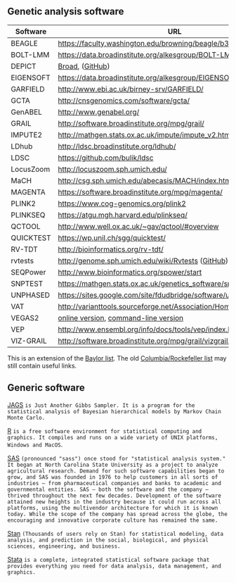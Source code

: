 ## Genetic analysis software

Software | URL
---------|-------------------------------------------------------
BEAGLE | https://faculty.washington.edu/browning/beagle/b3.html
BOLT-LMM | https://data.broadinstitute.org/alkesgroup/BOLT-LMM/
DEPICT | [Broad](https://data.broadinstitute.org/mpg/depict/), ([GitHub](https://github.com/perslab/depict))
EIGENSOFT| https://data.broadinstitute.org/alkesgroup/EIGENSOFT/
GARFIELD | http://www.ebi.ac.uk/birney-srv/GARFIELD/
GCTA | http://cnsgenomics.com/software/gcta/
GenABEL | http://www.genabel.org/
GRAIL | http://software.broadinstitute.org/mpg/grail/
IMPUTE2 | http://mathgen.stats.ox.ac.uk/impute/impute_v2.html
LDhub | http://ldsc.broadinstitute.org/ldhub/
LDSC | https://github.com/bulik/ldsc
LocusZoom | http://locuszoom.sph.umich.edu/
MaCH | http://csg.sph.umich.edu/abecasis/MACH/index.html
MAGENTA | https://software.broadinstitute.org/mpg/magenta/
PLINK2 | https://www.cog-genomics.org/plink2
PLINKSEQ | https://atgu.mgh.harvard.edu/plinkseq/
QCTOOL | http://www.well.ox.ac.uk/~gav/qctool/#overview
QUICKTEST | https://wp.unil.ch/sgg/quicktest/
RV-TDT | http://bioinformatics.org/rv-tdt/
rvtests | http://genome.sph.umich.edu/wiki/Rvtests ([GitHub](https://github.com/zhanxw/rvtests))
SEQPower | http://www.bioinformatics.org/spower/start
SNPTEST | https://mathgen.stats.ox.ac.uk/genetics_software/snptest/snptest.html
UNPHASED | https://sites.google.com/site/fdudbridge/software/unphased-3-1
VAT | http://varianttools.sourceforge.net/Association/HomePage
VEGAS2 | [online version](https://vegas2.qimrberghofer.edu.au), [command-line version](https://vegas2.qimrberghofer.edu.au/zVEGAS2offline.tgz)
VEP | http://www.ensembl.org/info/docs/tools/vep/index.html
VIZ-GRAIL | http://software.broadinstitute.org/mpg/grail/vizgrail.html

This is an extension of the [Baylor list](https://statgen.research.bcm.edu/index.php/Genassoc2016). The old [Columbia/Rockefeller list](https://github.com/gaow/genetic-analysis-software) may still contain useful links.

## Generic software

[JAGS](https://sourceforge.net/projects/mcmc-jags/) `is Just Another Gibbs Sampler. It is a program for the statistical analysis of Bayesian hierarchical models by Markov Chain Monte Carlo.`

[R](https://www.r-project.org/) `is a free software environment for statistical computing and graphics. It compiles and runs on a wide variety of UNIX platforms, Windows and MacOS`.

[SAS](http://www.sas.com) `(pronounced "sass") once stood for "statistical analysis system." It began at North Carolina State University as a project to analyze agricultural research. Demand for such software capabilities began to grow, and SAS was founded in 1976 to help customers in all sorts of industries – from pharmaceutical companies and banks to academic and governmental entities. SAS – both the software and the company – thrived throughout the next few decades. Development of the software attained new heights in the industry because it could run across all platforms, using the multivendor architecture for which it is known today. While the scope of the company has spread across the globe, the encouraging and innovative corporate culture has remained the same.`

[Stan](http://mc-stan.org/) `(Thousands of users rely on Stan) for statistical modeling, data analysis, and prediction in the social, biological, and physical sciences, engineering, and business.`

[Stata](http://www.stata.com) `is a complete, integrated statistical software package that provides everything you need for data analysis, data management, and graphics.`

